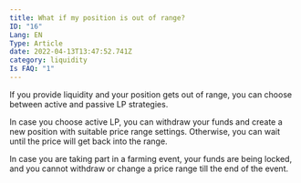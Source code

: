```yaml
---
title: What if my position is out of range?
ID: "16"
Lang: EN
Type: Article
date: 2022-04-13T13:47:52.741Z
category: liquidity
Is FAQ: "1"
---
```

If you provide liquidity and your position gets out of range, you can choose between active and passive LP strategies. 

In case you choose active LP, you can withdraw your funds and create a new position with suitable price range settings. Otherwise, you can wait until the price will get back into the range.

In case you are taking part in a farming event, your funds are being locked, and you cannot withdraw or change a price range till the end of the event.